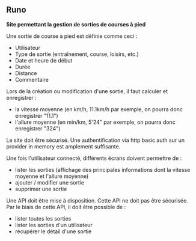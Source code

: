## Runo

**Site permettant la gestion de sorties de courses à pied**

Une sortie de course à pied est définie comme ceci :

* Utilisateur
* Type de sortie (entraînement, course, loisirs, etc.)
* Date et heure de début
* Durée
* Distance
* Commentaire

Lors de la création ou modification d'une sortie, il faut calculer et enregistrer :

* la vitesse moyenne (en km/h, 11.1km/h par exemple, on pourra donc enregistrer "11.1")
* l'allure moyenne (en min/km, 5'24" par exemple, on pourra donc enregistrer "324")

Le site doit être sécurisé. Une authentification via http basic auth sur un provider in memory est amplement suffisante.

Une fois l'utilisateur connecté, différents écrans doivent permettre de :

* lister les sorties (affichage des principales informations dont la vitesse moyenne et l'allure moyenne)
* ajouter / modifier une sortie
* supprimer une sortie

Une API doit être mise à disposition. Cette API ne doit pas être sécurisée. Par le biais de cette API, il doit être possible de :

* lister toutes les sorties
* lister les sorties d'un utilisateur
* récupérer le détail d'une sortie
